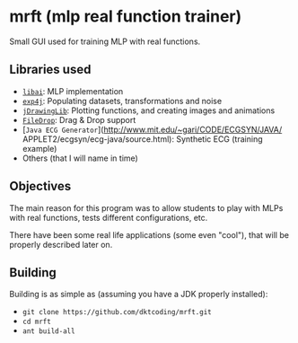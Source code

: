# mrft (mlp real function trainer)
Small GUI used for training MLP with real functions.

Libraries used
--------------
- [`libai`](https://github.com/kronenthaler/libai): MLP implementation
- [`exp4j`](https://github.com/dktcoding/exp4j): Populating datasets,
transformations and noise
- [`jDrawingLib`](https://github.com/dktcoding/jdrawinglib): Plotting functions,
and creating images and animations
- [`FileDrop`](http://iharder.sourceforge.net/current/java/filedrop/): Drag & Drop support
- [`Java ECG Generator`](http://www.mit.edu/~gari/CODE/ECGSYN/JAVA/
  APPLET2/ecgsyn/ecg-java/source.html): Synthetic ECG (training example)
- Others (that I will name in time)

Objectives
----------
The main reason for this program was to allow students to play with MLPs with
real functions, tests different configurations, etc.

There have been some real life applications (some even "cool"), that will be
properly described later on.

Building
--------
Building is as simple as (assuming you have a JDK properly installed):
- `git clone https://github.com/dktcoding/mrft.git`
- `cd mrft`
- `ant build-all`
